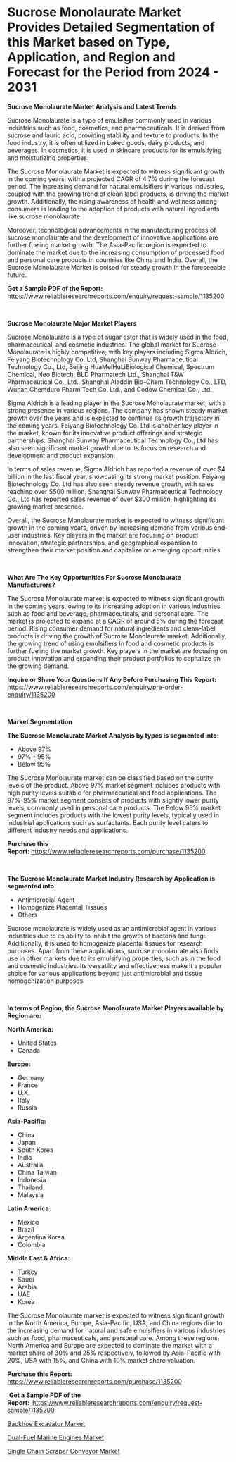 <p><h1>Sucrose Monolaurate Market Provides Detailed Segmentation of this Market based on Type, Application, and Region and Forecast for the Period from 2024 - 2031</h1></p><p><strong>Sucrose Monolaurate Market Analysis and Latest Trends</strong></p>
<p><p>Sucrose Monolaurate is a type of emulsifier commonly used in various industries such as food, cosmetics, and pharmaceuticals. It is derived from sucrose and lauric acid, providing stability and texture to products. In the food industry, it is often utilized in baked goods, dairy products, and beverages. In cosmetics, it is used in skincare products for its emulsifying and moisturizing properties. </p><p>The Sucrose Monolaurate Market is expected to witness significant growth in the coming years, with a projected CAGR of 4.7% during the forecast period. The increasing demand for natural emulsifiers in various industries, coupled with the growing trend of clean label products, is driving the market growth. Additionally, the rising awareness of health and wellness among consumers is leading to the adoption of products with natural ingredients like sucrose monolaurate.</p><p>Moreover, technological advancements in the manufacturing process of sucrose monolaurate and the development of innovative applications are further fueling market growth. The Asia-Pacific region is expected to dominate the market due to the increasing consumption of processed food and personal care products in countries like China and India. Overall, the Sucrose Monolaurate Market is poised for steady growth in the foreseeable future.</p></p>
<p><strong>Get a Sample PDF of the Report:&nbsp;</strong> <a href="https://www.reliableresearchreports.com/enquiry/request-sample/1135200">https://www.reliableresearchreports.com/enquiry/request-sample/1135200</a></p>
<p>&nbsp;</p>
<p><strong>Sucrose Monolaurate Major Market Players</strong></p>
<p><p>Sucrose Monolaurate is a type of sugar ester that is widely used in the food, pharmaceutical, and cosmetic industries. The global market for Sucrose Monolaurate is highly competitive, with key players including Sigma Aldrich, Feiyang Biotechnology Co. Ltd, Shanghai Sunway Pharmaceutical Technology Co., Ltd, Beijing HuaMeiHuLiBiological Chemical, Spectrum Chemical, Neo Biotech, BLD Pharmatech Ltd., Shanghai T&W Pharmaceutical Co., Ltd., Shanghai Aladdin Bio-Chem Technology Co., LTD, Wuhan Chemduro Pharm Tech Co. Ltd., and Codow Chemical Co., Ltd.</p><p>Sigma Aldrich is a leading player in the Sucrose Monolaurate market, with a strong presence in various regions. The company has shown steady market growth over the years and is expected to continue its growth trajectory in the coming years. Feiyang Biotechnology Co. Ltd is another key player in the market, known for its innovative product offerings and strategic partnerships. Shanghai Sunway Pharmaceutical Technology Co., Ltd has also seen significant market growth due to its focus on research and development and product expansion.</p><p>In terms of sales revenue, Sigma Aldrich has reported a revenue of over $4 billion in the last fiscal year, showcasing its strong market position. Feiyang Biotechnology Co. Ltd has also seen steady revenue growth, with sales reaching over $500 million. Shanghai Sunway Pharmaceutical Technology Co., Ltd has reported sales revenue of over $300 million, highlighting its growing market presence.</p><p>Overall, the Sucrose Monolaurate market is expected to witness significant growth in the coming years, driven by increasing demand from various end-user industries. Key players in the market are focusing on product innovation, strategic partnerships, and geographical expansion to strengthen their market position and capitalize on emerging opportunities.</p></p>
<p>&nbsp;</p>
<p><strong>What Are The Key Opportunities For Sucrose Monolaurate Manufacturers?</strong></p>
<p><p>The Sucrose Monolaurate market is expected to witness significant growth in the coming years, owing to its increasing adoption in various industries such as food and beverage, pharmaceuticals, and personal care. The market is projected to expand at a CAGR of around 5% during the forecast period. Rising consumer demand for natural ingredients and clean-label products is driving the growth of Sucrose Monolaurate market. Additionally, the growing trend of using emulsifiers in food and cosmetic products is further fueling the market growth. Key players in the market are focusing on product innovation and expanding their product portfolios to capitalize on the growing demand.</p></p>
<p><strong>Inquire or Share Your Questions If Any Before Purchasing This Report:</strong> <a href="https://www.reliableresearchreports.com/enquiry/pre-order-enquiry/1135200">https://www.reliableresearchreports.com/enquiry/pre-order-enquiry/1135200</a></p>
<p>&nbsp;</p>
<p><strong>Market Segmentation</strong></p>
<p><strong>The Sucrose Monolaurate Market Analysis by types is segmented into:</strong></p>
<p><ul><li>Above 97%</li><li>97% - 95%</li><li>Below 95%</li></ul></p>
<p><p>The Sucrose Monolaurate market can be classified based on the purity levels of the product. Above 97% market segment includes products with high purity levels suitable for pharmaceutical and food applications. The 97%-95% market segment consists of products with slightly lower purity levels, commonly used in personal care products. The Below 95% market segment includes products with the lowest purity levels, typically used in industrial applications such as surfactants. Each purity level caters to different industry needs and applications.</p></p>
<p><strong>Purchase this Report:&nbsp;</strong><a href="https://www.reliableresearchreports.com/purchase/1135200">https://www.reliableresearchreports.com/purchase/1135200</a></p>
<p>&nbsp;</p>
<p><strong>The Sucrose Monolaurate Market Industry Research by Application is segmented into:</strong></p>
<p><ul><li>Antimicrobial Agent</li><li>Homogenize Placental Tissues</li><li>Others</li></ul></p>
<p><p>Sucrose monolaurate is widely used as an antimicrobial agent in various industries due to its ability to inhibit the growth of bacteria and fungi. Additionally, it is used to homogenize placental tissues for research purposes. Apart from these applications, sucrose monolaurate also finds use in other markets due to its emulsifying properties, such as in the food and cosmetic industries. Its versatility and effectiveness make it a popular choice for various applications beyond just antimicrobial and tissue homogenization purposes.</p></p>
<p>&nbsp;</p>
<p><strong>In terms of Region, the Sucrose Monolaurate Market Players available by Region are:</strong></p>
<p>
    <p> <strong> North America: </strong>
        <ul>
            <li>United States</li>
            <li>Canada</li>
        </ul>
        </p> 
    <p> <strong> Europe: </strong>
        <ul>
            <li>Germany</li>
            <li>France</li>
            <li>U.K.</li>
            <li>Italy</li>
            <li>Russia</li>
        </ul>
        </p> 
    <p> <strong> Asia-Pacific: </strong>
        <ul>
            <li>China</li>
            <li>Japan</li>
            <li>South Korea</li>
            <li>India</li>
            <li>Australia</li>
            <li>China Taiwan</li>
            <li>Indonesia</li>
            <li>Thailand</li>
            <li>Malaysia</li>
        </ul>
        </p> 
    <p> <strong> Latin America: </strong>
        <ul>
            <li>Mexico</li>
            <li>Brazil</li>
            <li>Argentina Korea</li>
            <li>Colombia</li>
        </ul>
        </p> 
    <p> <strong> Middle East & Africa: </strong>
        <ul>
            <li>Turkey</li>
            <li>Saudi</li>
            <li>Arabia</li>
            <li>UAE</li>
            <li>Korea</li>
        </ul>
    </p>
    </p>
<p><p>The Sucrose Monolaurate market is expected to witness significant growth in the North America, Europe, Asia-Pacific, USA, and China regions due to the increasing demand for natural and safe emulsifiers in various industries such as food, pharmaceuticals, and personal care. Among these regions, North America and Europe are expected to dominate the market with a market share of 30% and 25% respectively, followed by Asia-Pacific with 20%, USA with 15%, and China with 10% market share valuation.</p></p>
<p><strong>Purchase this Report: </strong><a href="https://www.reliableresearchreports.com/purchase/1135200">https://www.reliableresearchreports.com/purchase/1135200</a></p>
<p>&nbsp;<strong>Get a Sample PDF of the Report:&nbsp;&nbsp;</strong><a href="https://www.reliableresearchreports.com/enquiry/request-sample/1135200">https://www.reliableresearchreports.com/enquiry/request-sample/1135200</a></p>
<p><strong></strong></p>
<p><p><a href="https://view.publitas.com/reportprime-1/backhoe-excavator-market-challenges-opportunities-and-growth-drivers-and-major-market-players-forecasted-for-period-from-2023-2030/">Backhoe Excavator Market</a></p><p><a href="https://view.publitas.com/reportprime-1/dual-fuel-marine-engines-market-size-furnishes-valuable-information-encompassing-market-share-market-trends-and-projections-spanning-from-2023-to-2030/">Dual-Fuel Marine Engines Market</a></p><p><a href="https://view.publitas.com/reportprime-1/single-chain-scraper-conveyor-market-size-furnishes-valuable-information-encompassing-market-share-market-trends-and-projections-spanning-from-2023-to-2030/">Single Chain Scraper Conveyor Market</a></p></p>